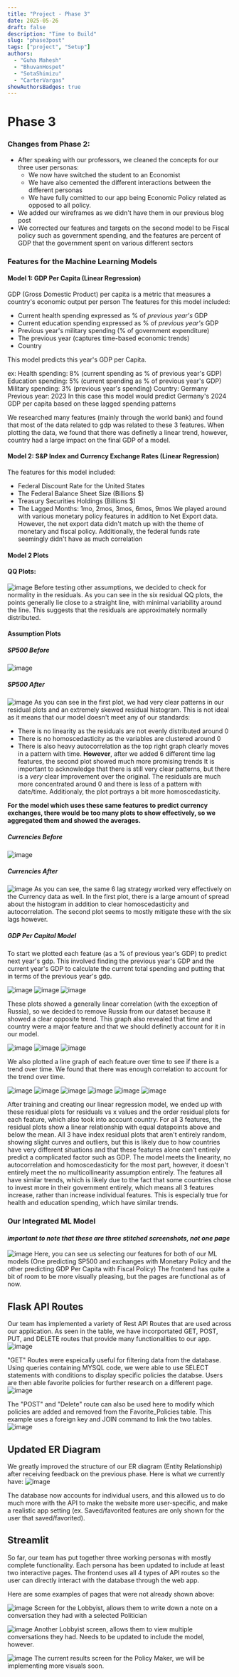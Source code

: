 ```yaml
---
title: "Project - Phase 3"
date: 2025-05-26
draft: false
description: "Time to Build"
slug: "phase3post"
tags: ["project", "Setup"]
authors:
  - "Guha Mahesh"
  - "BhuvanHospet"
  - "SotaShimizu"
  - "CarterVargas"
showAuthorsBadges: true
---
```


# Phase 3

### Changes from Phase 2:

- After speaking with our professors, we cleaned the concepts for our three user personas:
    - We now have switched the student to an Economist
    - We have also cemented the different interactions between the different personas
    - We have fully comitted to our app being Economic Policy related as opposed to all policy.
- We added our wireframes as we didn't have them in our previous blog post
- We corrected our features and targets on the second model to be Fiscal policy such as government spending, and the features are percent of GDP that the government spent on various different sectors


### Features for the Machine Learning Models

#### Model 1: GDP Per Capita (Linear Regression)

GDP (Gross Domestic Product) per capita is a metric that measures a country's economic output per person
The features for this model included:
- Current health spending expressed as % of *previous year's* GDP
- Current education spending expressed as % of *previous year's* GDP
- Previous year's military spending (% of government expenditure)
- The previous year (captures time-based economic trends)
- Country

This model predicts this year's GDP per Capita. 

ex: Health spending: 8% (current spending as % of previous year's GDP)
Education spending: 5% (current spending as % of previous year's GDP)
Military spending: 3% (previous year's spending)
Country: Germany
Previous year: 2023
In this case this model would predict Germany's 2024 GDP per capita based on these lagged spending patterns

We researched many features (mainly through the world bank) and found that most of the data related to gdp
was related to these 3 features. When plotting the data, we found that there was definetly a linear trend, however, country had a large impact on the final GDP of a model.


#### Model 2: S&P Index and Currency Exchange Rates (Linear Regression)
The features for this model included:
- Federal Discount Rate for the United States
- The Federal Balance Sheet Size (Billions $)
- Treasury Securities Holdings (Billions $)
- The Lagged Months: 1mo, 2mos, 3mos, 6mos, 9mos
We played around with various monetary policy features in addition to Net Export data. However, the net export data didn't match up with the theme of monetary and fiscal policy. Additionally, the federal funds rate seemingly didn't have as much correlation



#### Model 2 Plots

#### QQ Plots:
![image](https://i.ibb.co/spdZ8JRx/Screenshot-2025-06-04-at-10-40-37-PM.png)
Before testing other assumptions, we decided to check for normality in the residuals. As you can see in the six residual QQ plots, the points generally lie close to a straight line, with minimal variability around the line. This suggests that the residuals are approximately normally distributed.

#### Assumption Plots
##### SP500 Before
![image](https://i.ibb.co/6RNxngw7/Screenshot-2025-06-05-at-8-38-59-PM.png)
##### SP500 After
![image](https://i.ibb.co/Hf4JkP1L/Screenshot-2025-06-05-at-8-39-04-PM.png)
As you can see in the first plot, we had very clear patterns in our residual plots and an extremely skewed residual histogram. This is not ideal as it means that our model doesn't meet any of our standards:
- There is no linearity as the residuals are not evenly distributed around 0
- There is no homoscedasticity as the variables are clustered around 0
- There is also heavy autocorrelation as the top right graph clearly moves in a pattern with time.
**However**, after we added 6 different time lag features, the second plot showed much more promising trends
It is important to acknowledge that there is still very clear patterns, but there is a *very* clear improvement over the original. The residuals are much more concentrated around 0 and there is less of a pattern with date/time. Additionaly, the plot portrays a bit more homoscedasticity.

**For the model which uses these same features to predict currency exchanges, there would be too many plots to show effectively, so we aggregated them and showed the averages.**
##### Currencies Before
![image](https://i.ibb.co/nsmvR9Sy/Screenshot-2025-06-05-at-8-38-52-PM.png)
##### Currencies After
![image](https://i.ibb.co/P7BcW3T/Screenshot-2025-06-05-at-8-38-44-PM.png)
 As you can see, the same 6 lag strategy worked very effectively on the Currency data as well. In the first plot, there is a large amount of spread about the histogram in addition to clear homoscedasticity and autocorrelation. The second plot seems to mostly mitigate these with the six lags however.

##### GDP Per Capital Model

To start we plotted each feature (as a % of previous year's GDP) to predict next year's gdp. This involved finding the previous year's GDP and the current year's GDP to calculate the current total spending and putting that in terms of the previous year's gdp.

![image](https://i.ibb.co/v6P8jLvF/Screenshot-2025-06-05-at-11-49-30-PM.png)
![image](https://i.ibb.co/pBbHVLjG/Screenshot-2025-06-05-at-11-49-45-PM.png)
![image](https://i.ibb.co/rGnqvdh4/Screenshot-2025-06-05-at-11-49-56-PM.png)

These plots showed a generally linear correlation (with the exception of Russia), so we decided to remove Russia from our dataset because it showed a clear opposite trend. This graph also revealed that time and country were a major feature and that we should definetly account for it in our model.



![image](https://i.ibb.co/kgKDDWBw/Screenshot-2025-06-06-at-1-08-53-AM.png)
![image](https://i.ibb.co/TxPw6Cpx/Screenshot-2025-06-06-at-1-09-08-AM.png)
![image](https://i.ibb.co/BVps198D/Screenshot-2025-06-06-at-1-09-43-AM.png)

We also plotted a line graph of each feature over time to see if there is a trend over time. We found that there was enough correlation to account for the trend over time.


![image](https://i.ibb.co/j1kw59G/Screenshot-2025-06-06-at-12-54-00-AM.png)
![image](https://i.ibb.co/j9MnRXRC/Screenshot-2025-06-06-at-12-55-16-AM.png)
![image](https://i.ibb.co/nqX1d0WS/Screenshot-2025-06-06-at-12-55-28-AM.png)
![image](https://i.ibb.co/n8CJfh1F/Screenshot-2025-06-06-at-12-55-43-AM.png)
![image](https://i.ibb.co/W426qPRc/Screenshot-2025-06-06-at-12-55-56-AM.png)
![image](https://i.ibb.co/k2LnNh1H/Screenshot-2025-06-06-at-12-56-08-AM.png)

After training and creating our linear regression model, we ended up with these residual plots for residuals vs x values and the order residual plots for each feature, which also took into account country. For all 3 features, the residual plots show a linear relationship with equal datapoints above and below the mean. All 3 have index residual plots that aren't entirely random, showing slight curves and outliers, but this is likely due to how countries have very different situations and that these features alone can't entirely predict a complicated factor such as GDP. The model meets the linearity, no autocorrelation and homoscedasticity for the most part, however, it doesn't entirely meet the no multicollinearity assumption entirely. The features all have similar trends, which is likely due to the fact that some countries chose to invest more in their government entirely, which means all 3 features increase, rather than increase individual features. This is especially true for health and education spending, which have similar trends.

### Our Integrated ML Model
#### *important to note that these are three stitched screenshots, not one page*
![image](https://i.ibb.co/ycgMLzGY/Screenshot-2025-06-05-at-8-51-35-PM.png)
Here, you can see us selecting our features for both of our ML models (One predicting SP500 and exchanges with Monetary Policy and the other predicting GDP Per Capita with Fiscal Policy)
The frontend has quite a bit of room to be more visually pleasing, but the pages are functional as of now.

## Flask API Routes

Our team has implemented a variety of Rest API Routes that are used across our application. As seen in the table, we have incorportated GET, POST, PUT, and DELETE routes that provide many functionalities to our app.
![image](https://i.ibb.co/d0sNpTRn/Screenshot-2025-06-06-at-12-32-13-AM.png)

"GET" Routes were espeically useful for filtering data from the database. Using queries containing MYSQL code, we were able to use SELECT statements with conditions to display specific policies the databse. Users are then able favorite policies for further research on a different page.
![image](https://i.ibb.co/1tqW8PfL/Screenshot-2025-06-06-at-12-15-27-AM.png)

The "POST" and "Delete" route can also be used here to modify which policies are added and removed from the Favorite_Policies table. This example uses a foreign key and JOIN command to link the two tables.
![image](https://i.ibb.co/9HwNvxFw/Screenshot-2025-06-06-at-12-17-13-AM.png)

## Updated ER Diagram

We greatly improved the structure of our ER diagram (Entity Relationship) after receiving feedback on the previous phase. Here is what we currently have:
![image](https://i.ibb.co/0RVPS6Y1/Screenshot-2025-06-06-at-12-42-59-AM.png)

The database now accounts for individual users, and this allowed us to do much more with the API to make the website more user-specific, and make a realistic app setting (ex. Saved/favorited features are only shown for the user that saved/favorited).


## Streamlit

So far, our team has put together three working personas with mostly complete functionality. Each persona has been updated to include at least two interactive pages. The frontend uses all 4 types of API routes so the user can directly interact with the database through the web app. 

Here are some examples of pages that were not already shown above:

![image](https://i.ibb.co/gZ6XBGMN/Screenshot-2025-06-06-at-12-49-44-AM.png)
Screen for the Lobbyist, allows them to write down a note on a conversation they had with a selected Politician

![image](https://i.ibb.co/wZzZC0ZT/Screenshot-2025-06-06-at-12-55-09-AM.png)
Another Lobbyist screen, allows them to view multiple conversations they had. Needs to be updated to include the model, however.

![image](https://i.ibb.co/tw9DsMQP/Screenshot-2025-06-06-at-12-57-01-AM.png)
The current results screen for the Policy Maker, we will be implementing more visuals soon.

